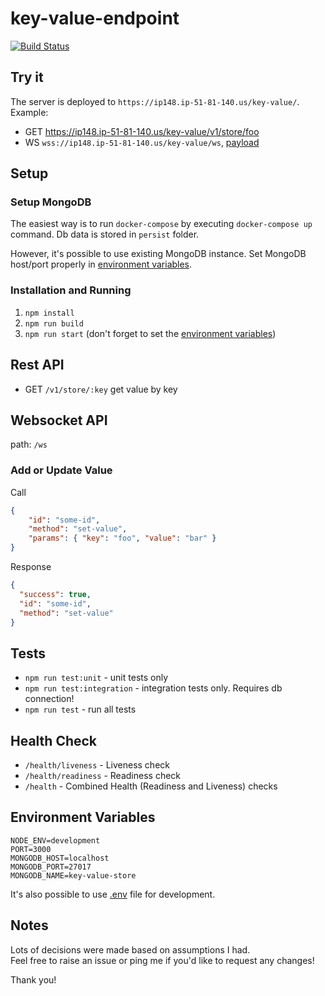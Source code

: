 # key-value-endpoint

<!-- [START badges] -->
[![Build Status](https://github.com/mgrybyk/key-value-endpoint/workflows/Test/badge.svg?branch=master)](https://github.com/mgrybyk/key-value-endpoint/actions?query=workflow%3ATest)
<!-- [END badges] -->

## Try it

The server is deployed to `https://ip148.ip-51-81-140.us/key-value/`.  
Example: 
- GET https://ip148.ip-51-81-140.us/key-value/v1/store/foo
- WS `wss://ip148.ip-51-81-140.us/key-value/ws`, [payload](#Add-or-Update-value)

## Setup

### Setup MongoDB

The easiest way is to run `docker-compose` by executing `docker-compose up` command. Db data is stored in `persist` folder.

However, it's possible to use existing MongoDB instance. Set MongoDB host/port properly in [environment variables](#environment-variables).

### Installation and Running

1. `npm install`
2. `npm run build`
3. `npm run start` (don't forget to set the [environment variables](#environment-variables))

## Rest API

- GET `/v1/store/:key` get value by key

## Websocket API

path: `/ws`

### Add or Update Value

Call

```json
{
    "id": "some-id",
    "method": "set-value",
    "params": { "key": "foo", "value": "bar" }
}
```

Response

```json
{
  "success": true,
  "id": "some-id",
  "method": "set-value"
}
```

## Tests

- `npm run test:unit` - unit tests only
- `npm run test:integration` - integration tests only. Requires db connection!
- `npm run test` - run all tests

## Health Check

- `/health/liveness` - Liveness check
- `/health/readiness` - Readiness check
- `/health` - Combined Health (Readiness and Liveness) checks

## Environment Variables
```
NODE_ENV=development
PORT=3000
MONGODB_HOST=localhost
MONGODB_PORT=27017
MONGODB_NAME=key-value-store
```

It's also possible to use [.env](https://www.npmjs.com/package/dotenv) file for development.

## Notes

Lots of decisions were made based on assumptions I had.  
Feel free to raise an issue or ping me if you'd like to request any changes!

Thank you!
